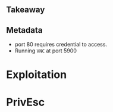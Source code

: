 ## Takeaway
## Metadata
- port 80 requires credential to access.
- Running `VNC` at port 5900
# Exploitation
# PrivEsc